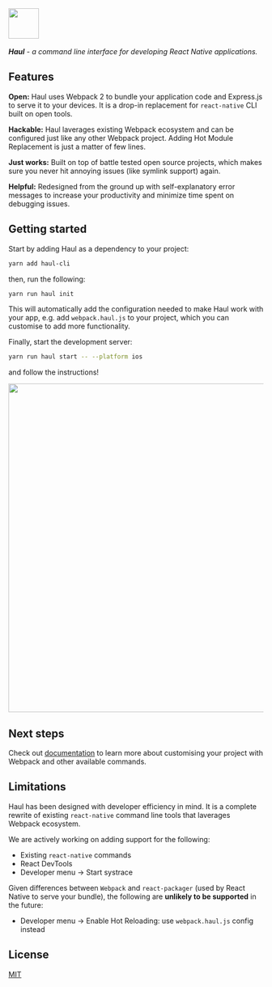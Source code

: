 <div>
  <img
    width="60"
    src="https://cloud.githubusercontent.com/assets/2464966/24399480/3127bf2a-13ad-11e7-8712-8e60488d59fc.png"
   />
   
   <br />
   <br />
   <i><b>Haul</b> - a command line interface for developing React Native applications.</i>
</div>

## Features

**Open:** Haul uses Webpack 2 to bundle your application code and Express.js to serve it to your devices. It is a drop-in replacement for `react-native` CLI built on open tools.

**Hackable:** Haul laverages existing Webpack ecosystem and can be configured just like any other Webpack project. Adding Hot Module Replacement is just a matter of few lines.

**Just works:** Built on top of battle tested open source projects, which makes sure you never hit annoying issues (like symlink support) again. 

**Helpful:** Redesigned from the ground up with self-explanatory error messages to increase your productivity and minimize time spent on debugging issues.

## Getting started

Start by adding Haul as a dependency to your project:

```bash
yarn add haul-cli
```

then, run the following:

```bash
yarn run haul init
```

This will automatically add the configuration needed to make Haul work with your app, e.g. add `webpack.haul.js` to your project, which you can customise to add more functionality.

Finally, start the development server:

```bash
yarn run haul start -- --platform ios
```

and follow the instructions!

<img width="650" src="https://cloud.githubusercontent.com/assets/2464966/24395888/8957aba8-13a1-11e7-96a3-70d34d4b5069.png" />

## Next steps

Check out [documentation](./docs/Readme.md) to learn more about customising your project with Webpack and other available commands. 

## Limitations

Haul has been designed with developer efficiency in mind. It is a complete rewrite of existing `react-native` command line tools that laverages Webpack ecosystem.

We are actively working on adding support for the following:

  - Existing `react-native` commands 
  - React DevTools
  - Developer menu -> Start systrace
  
Given differences between `Webpack` and `react-packager` (used by React Native to serve your bundle), the following are **unlikely to be supported** in the future:

  - Developer menu -> Enable Hot Reloading: use `webpack.haul.js` config instead

## License

[MIT](./LICENSE.md)
